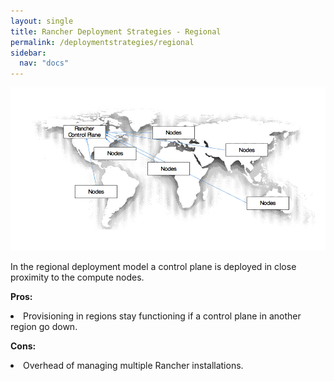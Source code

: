 ```yaml
---
layout: single
title: Rancher Deployment Strategies - Regional
permalink: /deploymentstrategies/regional
sidebar:
  nav: "docs"
---
```

<p><img src="../media/image2.gif" width="624" height="261" /></p>
<p>In the regional deployment model a control plane is deployed in close proximity to the compute nodes.</p>
<p><b>Pros:</b></p>
<p><li>Provisioning in regions stay functioning if a control plane in another region go down.</li></p>
<p><b>Cons:</b></p>
<p><li>Overhead of managing multiple Rancher installations.</li></p>